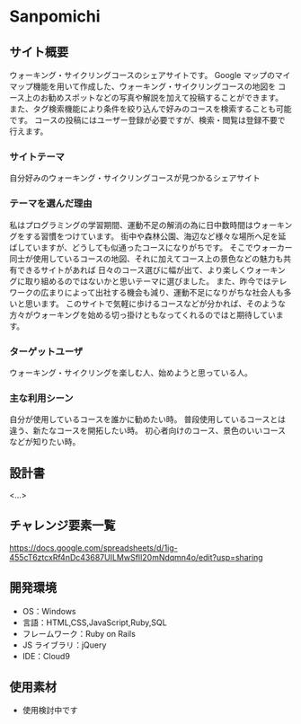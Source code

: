 # Sanpomichi

## サイト概要

ウォーキング・サイクリングコースのシェアサイトです。
Google マップのマイマップ機能を用いて作成した、ウォーキング・サイクリングコースの地図を
コース上のお勧めスポットなどの写真や解説を加えて投稿することができます。
また、タグ検索機能により条件を絞り込んで好みのコースを検索することも可能です。
コースの投稿にはユーザー登録が必要ですが、検索・閲覧は登録不要で行えます。

### サイトテーマ

自分好みのウォーキング・サイクリングコースが見つかるシェアサイト

### テーマを選んだ理由

私はプログラミングの学習期間、運動不足の解消の為に日中数時間はウォーキングをする習慣をつけています。
街中や森林公園、海辺など様々な場所へ足を延ばしていますが、どうしても似通ったコースになりがちです。
そこでウォーカー同士が使用しているコースの地図、それに加えてコース上の景色などの魅力も共有できるサイトがあれば
日々のコース選びに幅が出て、より楽しくウォーキングに取り組めるのではないかと思いテーマに選びました。
また、昨今ではテレワークの広まりによって出社する機会も減り、運動不足になりがちな社会人も多いと思います。
このサイトで気軽に歩けるコースなどが分かれば、そのような方々がウォーキングを始める切っ掛けともなってくれるのではと期待しています。

### ターゲットユーザ

ウォーキング・サイクリングを楽しむ人、始めようと思っている人。

### 主な利用シーン

自分が使用しているコースを誰かに勧めたい時。
普段使用しているコースとは違う、新たなコースを開拓したい時。
初心者向けのコース、景色のいいコースなどが知りたい時。

## 設計書

<...>

## チャレンジ要素一覧

https://docs.google.com/spreadsheets/d/1ig-455cT6ztcxRf4nDc43687UILMwSfIl20mNdqmn4o/edit?usp=sharing

## 開発環境

- OS：Windows
- 言語：HTML,CSS,JavaScript,Ruby,SQL
- フレームワーク：Ruby on Rails
- JS ライブラリ：jQuery
- IDE：Cloud9

## 使用素材

- 使用検討中です
